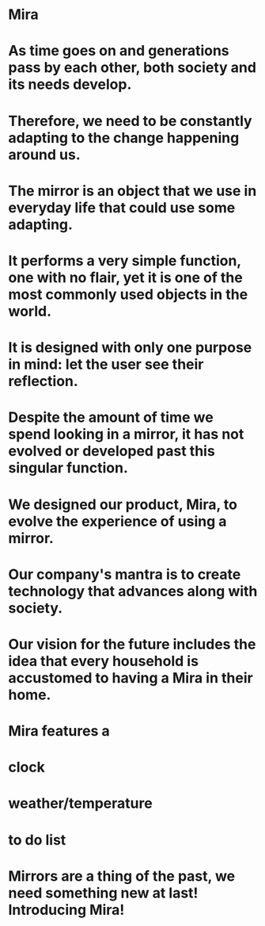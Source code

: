 # Mira

# As time goes on and generations pass by each other, both society and its needs develop. 
# Therefore, we need to be constantly adapting to the change happening around us. 
# The mirror is an object that we use in everyday life that could use some adapting. 
# It performs a very simple function, one with no flair, yet it is one of the most commonly used objects in the world. 
# It is designed with only one purpose in mind: let the user see their reflection. 
# Despite the amount of time we spend looking in a mirror, it has not evolved or developed past this singular function. 

# We designed our product, Mira, to evolve the experience of using a mirror. 
# Our company's mantra is to create technology that advances along with society. 
# Our vision for the future includes the idea that every household is accustomed to having a Mira in their home.

# Mira features a
# clock
# weather/temperature
# to do list

# Mirrors are a thing of the past, we need something new at last! Introducing Mira!
